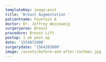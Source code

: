 ```yaml
---
templateKey: image-post
title: 'Breast Augmentation '
patientname: Fountain A
doctor: Dr. Jeffrey Weinzweig
surgeryarea: Breast
procedure: Breast Lift
postop: 1 wk post-op
date: '1554872400'
surgerydate: '1564203600'
image: /assets/before-and-after-tachmes.jpg
---
```


